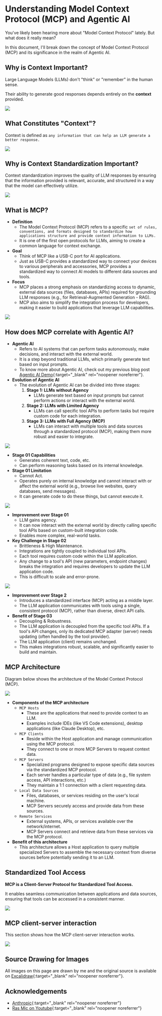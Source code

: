 # Understanding Model Context Protocol (MCP) and Agentic AI

You've likely been hearing more about "Model Context Protocol" lately. But what does it really mean?

In this document, I'll break down the concept of Model Context Protocol (MCP) and its significance in the realm of Agentic AI.

## Why is Context Important?

Large Language Models (LLMs) don't "think" or "remember" in the human sense.

Their ability to generate good responses depends entirely on the **context** provided.

![](../assets/mcp-50.png)

## What Constitutes "Context"?

Context is defined as `any information that can help an LLM generate a better response.`

![](../assets/mcp-51.png)

## Why is Context Standardization Important?

Context standardization improves the quality of LLM responses by ensuring that the information provided is relevant, accurate, and structured in a way that the model can effectively utilize.

![](../assets/mcp-52.png)

## What is MCP?

- **Definition**
  - The Model Context Protocol (MCP) refers to a specific `set of rules, conventions, and formats designed to standardize how applications structure and provide context information to LLMs.`
  - It is one of the first open protocols for LLMs, aiming to create a common language for context exchange.
- **Goal**
  - Think of MCP like a USB-C port for AI applications.
  - Just as USB-C provides a standardized way to connect your devices to various peripherals and accessories, MCP provides a standardized way to connect AI models to different data sources and tools.
- **Focus**
  - MCP places a strong emphasis on standardizing access to dynamic, external data sources (files, databases, APIs) required for grounding LLM responses (e.g., for Retrieval-Augmented Generation - RAG).
  - MCP also aims to simplify the integration process for developers, making it easier to build applications that leverage LLM capabilities.

![](../assets/mcp-53.png)

## How does MCP correlate with Agentic AI?

- **Agentic AI**
  - Refers to AI systems that can perform tasks autonomously, make decisions, and interact with the external world.
  - It is a step beyond traditional LLMs, which primarily generate text based on input prompts.
  - To know more about Agentic AI, check out my previous blog post [Agentic AI Demo](https://www.kunal-pathak.com/blog/agentic-ai/){:target="\_blank" rel="noopener noreferrer"}.
- **Evolution of Agentic AI**
  - The evolution of Agentic AI can be divided into three stages:
    1. **Stage 1: LLMs without Agency**
       - LLMs generate text based on input prompts but cannot perform actions or interact with the external world.
    2. **Stage 2: LLMs with Limited Agency**
       - LLMs can call specific tool APIs to perform tasks but require custom code for each integration.
    3. **Stage 3: LLMs with Full Agency (MCP)**
       - LLMs can interact with multiple tools and data sources through a standardized protocol (MCP), making them more robust and easier to integrate.

![](../assets/mcp-11.png)

- **Stage 01 Capabilities**
  - Generates coherent text, code, etc.
  - Can perform reasoning tasks based on its internal knowledge.
- **Stage 01 Limitation**
  - Cannot Act.
  - Operates purely on internal knowledge and cannot interact with or affect the external world (e.g., browse live websites, query databases, send messages).
  - It can generate code to do these things, but cannot execute it.

![](../assets/mcp-12.png)

- **Improvement over Stage 01**
  - LLM gains agency.
  - It can now interact with the external world by directly calling specific tool APIs based on custom-built integration code.
  - Enables more complex, real-world tasks.
- **Key Challenge in Stage 02**
  - Brittleness & High Maintenance.
  - Integrations are tightly coupled to individual tool APIs.
  - Each tool requires custom code within the LLM application.
  - Any change to a tool's API (new parameters, endpoint changes) breaks the integration and requires developers to update the LLM application code.
  - This is difficult to scale and error-prone.

![](../assets/mcp-13.png)

- **Improvement over Stage 2**
  - Introduces a standardized interface (MCP) acting as a middle layer.
  - The LLM application communicates with tools using a single, consistent protocol (MCP), rather than diverse, direct API calls.
- **Benefit of Stage 03**
  - Decoupling & Robustness.
  - The LLM application is decoupled from the specific tool APIs. If a tool's API changes, only its dedicated MCP adapter (server) needs updating (often handled by the tool provider).
  - The LLM application (client) remains unchanged.
  - This makes integrations robust, scalable, and significantly easier to build and maintain.

## MCP Architecture

Diagram below shows the architecture of the Model Context Protocol (MCP).

![](../assets/mcp-21.png)

- **Components of the MCP architecture**
  - `MCP Hosts`
    - These are the applications that need to provide context to an LLM.
    - Examples include IDEs (like VS Code extensions), desktop applications (like Claude Desktop), etc.
  - `MCP Clients`
    - Reside within the Host application and manage communication using the MCP protocol.
    - They connect to one or more MCP Servers to request context data.
  - `MCP Servers`
    - Specialized programs designed to expose specific data sources via the standardized MCP protocol.
    - Each server handles a particular type of data (e.g., file system access, API interactions, etc.)
    - They maintain a 1:1 connection with a client requesting data.
  - `Local Data Sources`
    - Files, databases, or services residing on the user's local machine.
    - MCP Servers securely access and provide data from these sources.
  - `Remote Services`
    - External systems, APIs, or services available over the network/internet.
    - MCP Servers connect and retrieve data from these services via the MCP protocol.
- **Benefit of this architecture**
  - This architecture allows a Host application to query multiple specialized Servers to assemble the necessary context from diverse sources before potentially sending it to an LLM.

## Standardized Tool Access

**MCP is a Client-Server Protocol for Standardized Tool Access.**

It enables seamless communication between applications and data sources, ensuring that tools can be accessed in a consistent manner.

![](../assets/mcp-31.png)

## MCP client-server interaction

This section shows how the MCP client-server interaction works.

![](../assets/mcp-41.png)

## Source Drawing for Images

All images on this page are drawn by me and the original source is available on [Excalidraw](https://excalidraw.com/#json=XwQTmDqlGg6c4C6lT4XDG,X6EfWy4VBggzevh43rDymw){:target="\_blank" rel="noopener noreferrer"}.

## Acknowledgements

- [Anthropic](https://modelcontextprotocol.io){:target="\_blank" rel="noopener noreferrer"}
- [Ras Mic on Youtube](https://www.youtube.com/watch?v=uWZ-Yqj8nhw){:target="\_blank" rel="noopener noreferrer"}
